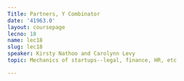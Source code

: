 ```yaml
---
Title: Partners, Y Combinator
date: '41963.0'
layout: coursepage
lecno: 18
name: lec18
slug: lec18
speaker: Kirsty Nathoo and Carolynn Levy
topic: Mechanics of startups--legal, finance, HR, etc

---
```

